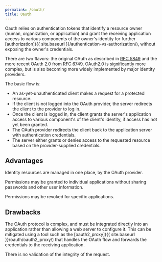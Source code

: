 ```yaml
---
permalink: /oauth/
title: Oauth
---
```

Oauth relies on authentication tokens that identify a resource owner (human,
organization, or application) and grant the receiving application access to
various components of the owner's identity for further
[authorization]({{ site.baseurl }}/authentication-vs-authorization/), without
exposing the owner's credentials.

There are two flavors: the original OAuth as described in [RFC
5849](http://tools.ietf.org/html/rfc5849) and the more recent OAuth 2.0 from
[RFC 6749](http://tools.ietf.org/html/rfc6749). OAuth2.0 is significantly more
complex, but is also becoming more widely implemented by major identity
providers.

The basic flow is:

- An as-yet-unauthenticated client makes a request for a protected resource.
- If the client is not logged into the OAuth provider, the server redirects
  the client to the provider to log in.
- Once the client is logged in, the client grants the server's application
  access to various component's of the client's identity, if access has not
  yet been granted.
- The OAuth provider redirects the client back to the application server with
  authentication credentials.
- The server either grants or denies access to the requested resource based on
  the provider-supplied credentials.

## Advantages

Identity resources are managed in one place, by the OAuth provider.

Permissions may be granted to individual applications without sharing
passwords and other user information.

Permissions may be revoked for specific applications.

## Drawbacks

The OAuth protocol is complex, and must be integrated directly into an
application rather than allowing a web server to configure it. This can be
mitigated using a tool such as the
[oauth2_proxy]({{ site.baseurl }}/oauth/oauth2_proxy/) that handles the OAuth
flow and forwards the credentials to the receiving application.

There is no validation of the integrity of the request.
